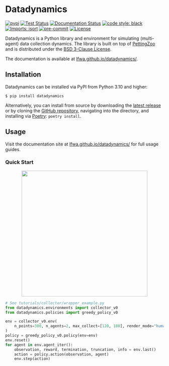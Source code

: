 # Datadynamics
[![pypi](https://img.shields.io/pypi/v/datadynamics?label=pypi)](<LINK TO PYPI>)
[![Test Status](https://github.com/lfwa/datadynamics/actions/workflows/test.yml/badge.svg)](https://github.com/lfwa/datadynamics/actions/workflows/test.yml)
[![Documentation Status](https://github.com/lfwa/datadynamics/actions/workflows/documentation.yml/badge.svg)](https://lfwa.github.io/datadynamics/)
[![code style: black](https://img.shields.io/badge/code%20style-black-000000.svg)](https://github.com/psf/black)
[![Imports: isort](https://img.shields.io/badge/%20imports-isort-%231674b1?style=flat&labelColor=ef8336)](https://pycqa.github.io/isort/)
[![pre-commit](https://img.shields.io/badge/pre--commit-enabled-brightgreen?logo=pre-commit)](https://github.com/pre-commit/pre-commit)
[![License](https://img.shields.io/github/license/lfwa/datadynamics)](https://github.com/lfwa/datadynamics/blob/main/LICENSE)

Datadynamics is a Python library and environment for simulating (multi-agent) data collection dynamics. The library is built on top of [PettingZoo](https://github.com/Farama-Foundation/PettingZoo) and is distributed under the [BSD 3-Clause License](LICENSE).

The documentation is available at [lfwa.github.io/datadynamics/](https://lfwa.github.io/datadynamics/).

## Installation
Datadynamics can be installed via PyPI from Python 3.10 and higher:

```console
$ pip install datadynamics
```

Alternatively, you can install from source by downloading the [latest release](https://github.com/lfwa/datadynamics/releases) or by cloning the [GitHub repository](https://github.com/lfwa/datadynamics), navigating into the directory, and installing via [Poetry](https://python-poetry.org/): `poetry install`.

## Usage
Visit the documentation site at [lfwa.github.io/datadynamics/](https://lfwa.github.io/datadynamics/) for full usage guides.

### Quick Start

<p align="center">
    <img src="https://raw.githubusercontent.com/lfwa/datadynamics/main/datadynamics.gif" width="400px"/>
</p>

```python
# See tutorials/collector/wrapper_example.py
from datadynamics.environments import collector_v0
from datadynamics.policies import greedy_policy_v0

env = collector_v0.env(
    n_points=300, n_agents=2, max_collect=[120, 180], render_mode="human"
)
policy = greedy_policy_v0.policy(env=env)
env.reset()
for agent in env.agent_iter():
    observation, reward, termination, truncation, info = env.last()
    action = policy.action(observation, agent)
    env.step(action)
```
